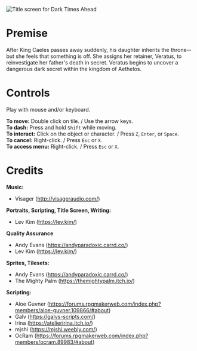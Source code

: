 ![Title screen for Dark Times Ahead](https://github.com/levkim/dark-times-ahead/blob/master/img/titles1/title_screen%202.png?raw=true)

# Premise

After King Caeles passes away suddenly, his daughter inherits the throne--but she feels that something is off. She assigns her retainer, Veratus, to reinvestigate her father's death in secret. Veratus begins to uncover a dangerous dark secret within the kingdom of Aethelos.

# Controls

Play with mouse and/or keyboard.

**To move:** Double click on tile. / Use the arrow keys.  
**To dash:** Press and hold `Shift` while moving.  
**To interact:** Click on the object or character. / Press `Z`, `Enter`, or `Space`.  
**To cancel:** Right-click. / Press `Esc` or `X`.  
**To access menu:** Right-click. / Press `Esc` or `X`.

# Credits

**Music:**
- Visager (http://visageraudio.com/)

**Portraits, Scripting, Title Screen, Writing:**
- Lev Kim (https://lev.kim/)

**Quality Assurance**
- Andy Evans (https://andyparadoxic.carrd.co/)
- Lev Kim (https://lev.kim/)

**Sprites, Tilesets:**
- Andy Evans (https://andyparadoxic.carrd.co/)
- The Mighty Palm (https://themightypalm.itch.io/)

**Scripting:**
- Aloe Guvner (https://forums.rpgmakerweb.com/index.php?members/aloe-guvner.109866/#about)
- Galv (https://galvs-scripts.com/)
- Irina (https://atelieririna.itch.io/)
- mjshi (https://mjshi.weebly.com/)
- OcRam (https://forums.rpgmakerweb.com/index.php?members/ocram.89983/#about)
